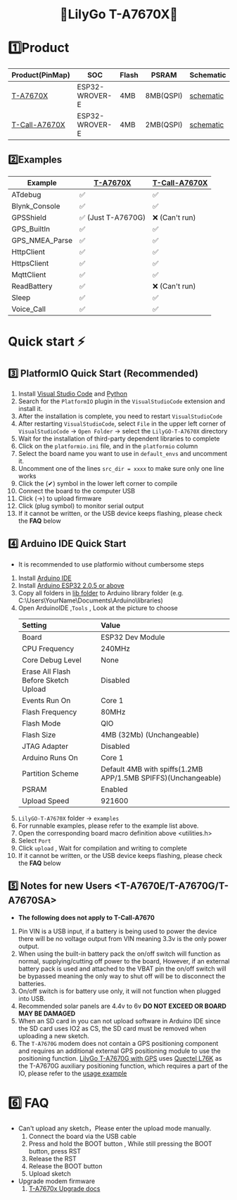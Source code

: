<h1 align = "center">🌟LilyGo T-A7670X🌟</h1>

# 1️⃣Product

| Product(PinMap)    | SOC            | Flash | PSRAM     | Schematic                                      |
| ------------------ | -------------- | ----- | --------- | ---------------------------------------------- |
| [T-A7670X][1]      | ESP32-WROVER-E | 4MB   | 8MB(QSPI) | [schematic](./schematic/T-A7670X_V1.1.pdf)     |
| [T-Call-A7670X][2] | ESP32-WROVER-E | 4MB   | 2MB(QSPI) | [schematic](./schematic/T-Call-A7670_V1.0.pdf) |

[1]: https://www.lilygo.cc/products/t-sim-a7670e
[2]: https://www.lilygo.cc

## 2️⃣Examples

| Example        | [T-A7670X][1]     | [T-Call-A7670X][1] |
| -------------- | ----------------- | ------------------ |
| ATdebug        | ✅                 | ✅                  |
| Blynk_Console  | ✅                 | ✅                  |
| GPSShield      | ✅ (Just T-A7670G) | ❌   (Can't run)    |
| GPS_BuiltIn    | ✅                 | ✅                  |
| GPS_NMEA_Parse | ✅                 | ✅                  |
| HttpClient     | ✅                 | ✅                  |
| HttpsClient    | ✅                 | ✅                  |
| MqttClient     | ✅                 | ✅                  |
| ReadBattery    | ✅                 | ❌   (Can't run)    |
| Sleep          | ✅                 | ✅                  |
| Voice_Call     | ✅                 | ✅                  |

# Quick start ⚡

## 3️⃣ PlatformIO Quick Start (Recommended)

1. Install [Visual Studio Code](https://code.visualstudio.com/) and [Python](https://www.python.org/)
2. Search for the `PlatformIO` plugin in the `VisualStudioCode` extension and install it.
3. After the installation is complete, you need to restart `VisualStudioCode`
4. After restarting `VisualStudioCode`, select `File` in the upper left corner of `VisualStudioCode` -> `Open Folder` -> select the `LilyGO-T-A7670X` directory
5. Wait for the installation of third-party dependent libraries to complete
6. Click on the `platformio.ini` file, and in the `platformio` column
7. Select the board name you want to use in `default_envs` and uncomment it.
8. Uncomment one of the lines `src_dir = xxxx` to make sure only one line works
9. Click the (✔) symbol in the lower left corner to compile
10. Connect the board to the computer USB
11. Click (→) to upload firmware
12. Click (plug symbol) to monitor serial output
13. If it cannot be written, or the USB device keeps flashing, please check the **FAQ** below

## 4️⃣ Arduino IDE Quick Start

* It is recommended to use platformio without cumbersome steps

1. Install [Arduino IDE](https://www.arduino.cc/en/software)
2. Install [Arduino ESP32 2.0.5 or above](https://docs.espressif.com/projects/arduino-esp32/en/latest/) 
3. Copy all folders in [lib folder](./lib/)  to Arduino library folder (e.g. C:\Users\YourName\Documents\Arduino\libraries)
4. Open ArduinoIDE  ,`Tools` , Look at the picture to choose
   <!-- ![setting](./images/ArduinoIDE.jpg) -->
   | Setting                              | Value                                                          |
   | :----------------------------------- | :------------------------------------------------------------- |
   | Board                                | ESP32 Dev Module                                               |
   | CPU Frequency                        | 240MHz                                                         |
   | Core Debug Level                     | None                                                           |
   | Erase All Flash Before Sketch Upload | Disabled                                                       |
   | Events Run On                        | Core 1                                                         |
   | Flash Frequency                      | 80MHz                                                          |
   | Flash Mode                           | QIO                                                            |
   | Flash Size                           | 4MB (32Mb)  (Unchangeable)                                     |
   | JTAG Adapter                         | Disabled                                                       |
   | Arduino Runs On                      | Core 1                                                         |
   | Partition Scheme                     | Default 4MB  with spiffs(1.2MB APP/1.5MB SPIFFS)(Unchangeable) |
   | PSRAM                                | Enabled                                                        |
   | Upload Speed                         | 921600                                                         |
5. `LilyGO-T-A7670X` folder -> `examples`
6. For runnable examples, please refer to the example list above.
7. Open the corresponding board macro definition above <utilities.h>
8. Select `Port`
9. Click `upload` , Wait for compilation and writing to complete
10. If it cannot be written, or the USB device keeps flashing, please check the **FAQ** below

## 5️⃣ Notes for new Users <T-A7670E/T-A7670G/T-A7670SA>

* **The following does not apply to T-Call-A7670**

1. Pin VIN is a USB input, if a battery is being used to power the device there will be no voltage output from VIN meaning 3.3v is the only power output.
2. When using the built-in battery pack the on/off switch will function as normal, supplying/cutting off power to the board, However, if an external battery pack is used and attached to the VBAT pin the on/off switch will be bypassed meaning the only way to shut off will be to disconnect the batteries.
3. On/off switch is for battery use only, it will not function when plugged into USB.
4. Recommended solar panels are 4.4v to 6v **DO NOT EXCEED OR BOARD MAY BE DAMAGED** 
5. When an SD card in you can not upload software in Arduino IDE since the SD card uses IO2 as CS, the SD card must be removed when uploading a new sketch.
6. The `T-A7670G` modem does not contain a GPS positioning component and requires an additional external GPS positioning module to use the positioning function. [LilyGo T-A7670G with GPS](https://www.lilygo.cc/products/t-sim-a7670e?variant=43043706077365) uses [Quectel L76K](https://www.quectel.com/cn/product/gnss-l76k) as the T-A7670G auxiliary positioning function, which requires a part of the IO, please refer to the [usage example](./examples/GPSShield/)

# 6️⃣ FAQ

* Can't upload any sketch，Please enter the upload mode manually.
   1. Connect the board via the USB cable
   2. Press and hold the BOOT button , While still pressing the BOOT button, press RST
   3. Release the RST
   4. Release the BOOT button
   5. Upload sketch
* Upgrade modem firmware
   1. [T-A7670x Upgrade docs](./docs/update_fw.md)

